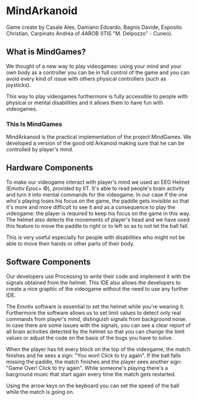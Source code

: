 # MindArkanoid

Game create by Casale Alex, Damiano Edoardo, Bagnis Davide, Esposito Christian, Carpinato Andrea of 4AROB (ITIS "M. Delpozzo" - Cuneo).

## What is MindGames?

We thought of a new way to play videogames: using your mind and your own body as a controller you can be in full control of the game and you can avoid every kind of issue with others physical controllers (such as joysticks).

This way to play videogames furthermore is fully accessible to people with physical or mental disabilities and it allows them to have fun with videogames.

### This Is MindGames

MindArkanoid is the practical implementation of the project MindGames.
We developed a version of the good old Arkanoid making sure that he can be controlled by player's mind.

## Hardware Components

To make our videogame interact with player's mind we used an EEG Helmet (Emotiv Epoc+ ©), provided by IIT.
It's able to read people's brain activity and turn it into mental commands for the videogame.
In our case if the one who's playing loses his focus on the game, the paddle gets invisible so that it's more and more difficult to see it and as a consequence to play the videogame: the player is required to keep his focus on the game in this way.
The helmet also detects the movements of player's head and we have used this feature to move the paddle to right or to left so as to not let the ball fall.

This is very useful especially for people with disabilities who might not be able to move their hands or other parts of their body.

## Software Components

Our developers use Processing to write their code and implement it with the signals obtained from the helmet.
This IDE also allows the developers to create a nice graphic of the videogame without the need to use any further IDE.

The Emotiv software is essential to set the helmet while you're wearing it.
Furthermore the software allows us to set limit values to detect only real commands from player's mind, distinguish signals from background noise.
In case there are some issues with the signals, you can see a clear report of all brain activities detected by the helmet so that you can change the limit values or adjust the code on the basis of the bugs you have to solve.

When the player has hit every block on the top of the videogame, the match finishes and he sees a sign: "You won! Click to try again".
If the ball falls missing the paddle, the match finishes and the player sees another sign: "Game Over! Click to try again".
While someone's playing there's a bacground music that start again every time the match gets restarted.

Using the arrow keys on the keyboard you can set the speed of the ball while the match is going on.
